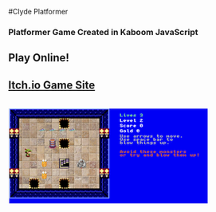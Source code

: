 #Clyde Platformer

<h3>
Platformer Game Created in Kaboom JavaScript
</h3>

<h2>Play Online!</h2>
<h2><a href="https://groeneveld.itch.io/" target="_blank" rel="noopener noreferrer">Itch.io Game Site</a></h2>
<br>

<img src="https://github.com/groeneveldwoodstock/Adventure-Game-1/blob/main/ScreenShot.png" alt="game image">
  </body>
